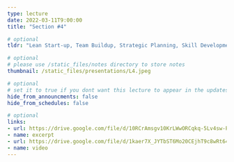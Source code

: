 ```yaml
---
type: lecture
date: 2022-03-11T9:00:00
title: "Section #4"

# optional
tldr: "Lean Start-up, Team Buildup, Strategic Planning, Skill Development."

# optional
# please use /static_files/notes directory to store notes
thumbnail: /static_files/presentations/L4.jpeg

# optional
# set it to true if you dont want this lecture to appear in the updates section
hide_from_announcments: false
hide_from_schedules: false

# optional
links:
- url: https://drive.google.com/file/d/10RCrAmsgv10KrLWwORCqkq-5Lv4sw-PC/view?usp=sharing
- name: excerpt
- url: https://drive.google.com/file/d/1kaer7X_JYTbST6Mo20CEjhT9c8wRt647/view?usp=sharing
- name: video
---
```

<!-- Other additional contents using markdown
**Suggested Readings:**
- [Readings 1](https://google.com)
- [Readings 2](https://google.com) -->
